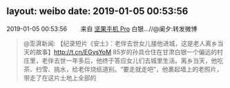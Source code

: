 layout: weibo
date: 2019-01-05 00:53:56
---
2019-01-05 00:53:56  &nbsp;&nbsp;&nbsp;&nbsp;&nbsp;&nbsp; 来自 <a href="http://app.weibo.com/t/feed/Z4AgP" rel="nofollow">坚果手机 Pro</a>
白银…//@阑夕:转发微博
>  @澎湃新闻: 【纪录短片《安土》：老伴去世女儿接他进城，这是老人离乡当天的故事】http://t.cn/EGysYoM 85岁的孙具仓住在甘肃白银一个偏远的村庄里，老伴去世一年多后，他终于答应女儿们去城里生活。离乡当天，他吃茶、扫雪、挑水，给老伴烧纸道别。“要走就走吧”，他裹起墙上的老照片，带走了在这片土地上全部的 ​​​
